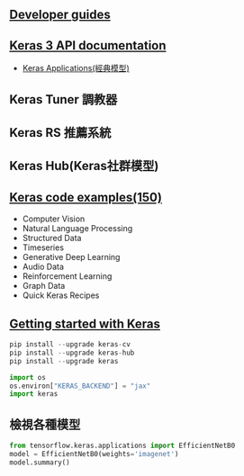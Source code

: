 ## [Developer guides](https://keras.io/guides/)
## [Keras 3 API documentation](https://keras.io/api/)
- [Keras Applications(經典模型)](https://keras.io/api/applications/)
## Keras Tuner 調教器
## Keras RS 推薦系統
## Keras Hub(Keras社群模型)
## [Keras code examples(150)](https://keras.io/examples/)
- Computer Vision
- Natural Language Processing
- Structured Data
- Timeseries
- Generative Deep Learning
- Audio Data
- Reinforcement Learning
- Graph Data
- Quick Keras Recipes
## [Getting started with Keras](https://keras.io/getting_started/)
```python
pip install --upgrade keras-cv
pip install --upgrade keras-hub
pip install --upgrade keras
```
```python
import os
os.environ["KERAS_BACKEND"] = "jax"
import keras
```
## 檢視各種模型
```python
from tensorflow.keras.applications import EfficientNetB0
model = EfficientNetB0(weights='imagenet')
model.summary()
```
